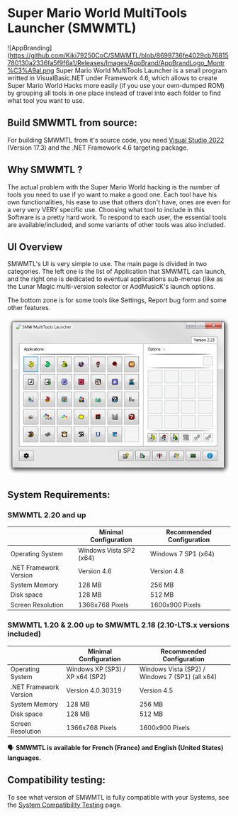 # Super Mario World MultiTools Launcher (SMWMTL)
![AppBranding](https://github.com/Kiki79250CoC/SMWMTL/blob/8699736fe4029cb76815780130a2336fa5f9f6a1/Releases/Images/AppBrand/AppBrandLogo_Montr%C3%A9al.png
Super Mario World MultiTools Launcher is a small program writted in VisualBasic.NET under Framework 4.6, which allows to create Super Mario World Hacks more easily (if you use your own-dumped ROM) by grouping all tools in one place instead of travel into each folder to find what tool you want to use.

## Build SMWMTL from source:
For building SMWMTL from it's source code, you need [Visual Studio 2022](https://visualstudio.microsoft.com/fr/vs/) (Version 17.3) and the .NET Framework 4.6 targeting package.

## Why SMWMTL ?

The actual problem with the Super Mario World hacking is the number of tools you need to use if yo want to make a good one. Each tool have his own functionalities, his ease to use that others don't have, ones are even for a very very VERY specific use. Choosing what tool to include in this Software is a pretty hard work. To respond to each user, the essential tools are available/included, and some variants of other tools was also included.

## UI Overview

SMWMTL's UI is very simple to use. The main page is divided in two categories.
The left one is the list of Application that SMWMTL can launch, and the right one is dedicated to eventual applications sub-menus (like as the Lunar Magic multi-version selector or AddMusicK's launch options.

The bottom zone is for some tools like Settings, Report bug form and some other features.

![SMWMTL223](https://github.com/Kiki79250CoC/SMWMTL/blob/8699736fe4029cb76815780130a2336fa5f9f6a1/Releases/Images/SMWMTL223.png)

## System Requirements:
### SMWMTL 2.20 and up

|                         | Minimal Configuration            | Recommended Configuration                       |
| ----------------------- | -------------------------------- | ----------------------------------------------- |
| Operating System        | Windows Vista SP2 (x64)          | Windows 7 SP1 (x64)                             |
| .NET Framework Version  | Version 4.6                      | Version 4.8                                     |
| System Memory           | 128 MB                           | 256 MB                                          |
| Disk space              | 128 MB                           | 512 MB                                          |
| Screen Resolution       | 1366x768 Pixels                  | 1600x900 Pixels                                 |

### SMWMTL 1.20 & 2.00 up to SMWMTL 2.18 (2.10-LTS.x versions included)

|                         | Minimal Configuration            | Recommended Configuration                       |
| ----------------------- | -------------------------------- | ----------------------------------------------- |
| Operating System        | Windows XP (SP3) / XP x64 (SP2)  | Windows Vista (SP2) / Windows 7 (SP1) (all x64) |
| .NET Framework Version  | Version 4.0.30319                | Version 4.5                                     |
| System Memory           | 128 MB                           | 256 MB                                          |
| Disk space              | 128 MB                           | 512 MB                                          |
| Screen Resolution       | 1366x768 Pixels                  | 1600x900 Pixels                                 |

🗣️ **SMWMTL is available for French (France) and English (United States) languages.**

## Compatibility testing:
To see what version of SMWMTL is fully compatible with your Systems, see the [System Compatibility Testing](../Dev/SystemComp.md) page.
